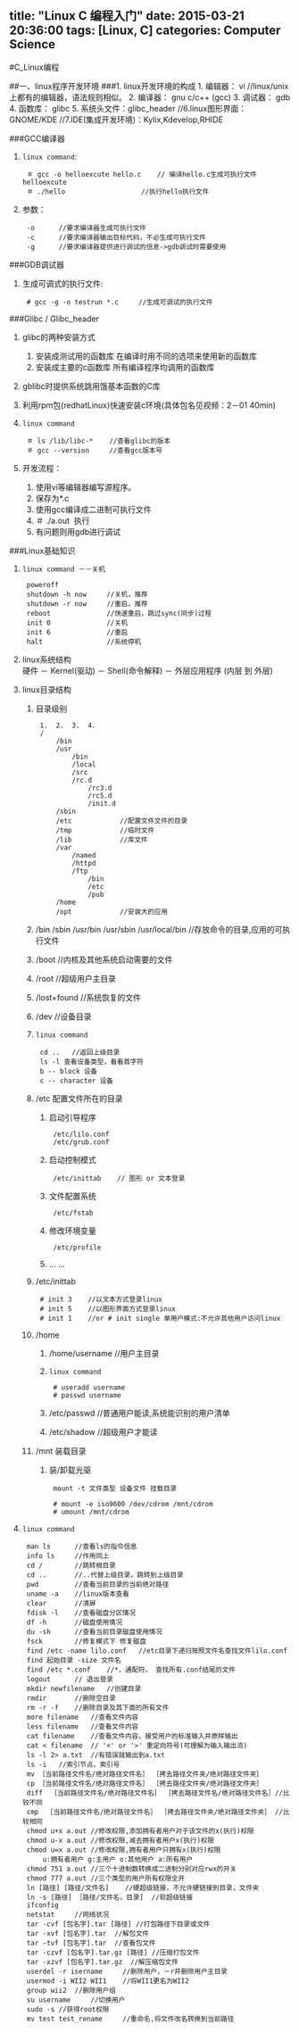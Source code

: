 title: "Linux C 编程入门"
date: 2015-03-21 20:36:00
tags: [Linux, C]
categories: Computer Science
---
#C_Linux编程

##一、linux程序开发环境
###1. linux开发环境的构成
	1. 编辑器： vi	//linux/unix上都有的编辑器，语法规则相似。
	2. 编译器： gnu c/c++ (gcc) 
	3. 调试器： gdb
	4. 函数库： glibc
	5. 系统头文件：glibc_header
	//6.linux图形界面：GNOME/KDE
	//7.IDE(集成开发环境)：Kylix,Kdevelop,RHIDE

###GCC编译器
1. `linux command`:
		
		＃ gcc -o helloexcute hello.c	// 编译hello.c生成可执行文件helloexcute
		＃ ./hello					//执行hello执行文件
2. 参数：   
		
		-o		//要求编译器生成可执行文件 
		-c		//要求编译器输出目标代码，不必生成可执行文件
		-g		//要求编译器提供进行调试的信息->gdb调试时需要使用
		
###GDB调试器
1. 生成可调式的执行文件:
		
		# gcc -g -o testrun *.c		//生成可调试的执行文件
		
		
###Glibc / Glibc_header

1. glibc的两种安装方式
	1. 安装成测试用的函数库
			在编译时用不同的选项来使用新的函数库
	2. 安装成主要的c函数库
			所有编译程序均调用的函数库
2. gblibc时提供系统跳用饿基本函数的C库
3. 利用rpm包(redhatLinux)快速安装c环境(具体包名见视频：2－01 40min)
4. `linux command`

		＃ ls /lib/libc-*	//查看glibc的版本
		＃ gcc --version		//查看gcc版本号
5. 开发流程：
	1. 使用vi等编辑器编写源程序。
	2. 保存为*.c
	3. 使用gcc编译成二进制可执行文件
	4. ＃ ./a.out  执行
	5. 有问题则用gdb进行调试

###Linux基础知识
1. `linux command －－关机`
		
		poweroff
		shutdown -h now 	//关机，推荐
		shutdown -r now		//重启，推荐
		reboot				//快速重启，跳过sync(同步)过程
		init 0				//关机
		init 6				//重启
		halt				//系统停机
2. linux系统结构  
	硬件 － Kernel(驱动) － Shell(命令解释) － 外层应用程序	(内层 到 外层)
3. linux目录结构
	1. 目录级别
		
			1.	2.	3.	4.
			/
				/bin
				/usr
					/bin
					/local
					/src
					/rc.d
						/rc3.d
						/rc5.d
						/init.d
				/sbin
				/etc			//配置文件文件的目录
				/tmp			//临时文件
				/lib			//库文件
				/var
					/named
					/httpd
					/ftp
						/bin
						/etc
						/pub
				/home
				/opt			//安装大的应用
	2. /bin /sbin /usr/bin /usr/sbin /usr/local/bin //存放命令的目录,应用的可执行文件
	3. /boot	//内核及其他系统启动需要的文件
	4. /root	//超级用户主目录
	5. /lost+found	//系统恢复的文件
	6. /dev		//设备目录
	7. `linux command`
	
			cd ..	//返回上级目录
			ls -l 查看设备类型，看看首字符
			b -- block 设备    
			c -- character 设备

	8. /etc 配置文件所在的目录
		1. 启动引导程序
			
				/etc/lilo.conf
				/etc/grub.conf
		2. 启动控制模式
				
				/etc/inittab	// 图形 or 文本登录
		3. 文件配置系统
			
				/etc/fstab
		4. 修改环境变量
		
				/etc/profile
		5. ... ...
	9. /etc/inittab
	
			# init 3	//以文本方式登录linux
			# init 5	//以图形界面方式登录linux
			# init 1	//or # init single 单用户模式:不允许其他用户访问linux
	10. /home		
		1. /home/username	//用户主目录
		2. `linux command`
		
				# useradd username
				# passwd username
		3. /etc/passwd		//普通用户能读,系统能识别的用户清单
		4. /etc/shadow 		//超级用户才能读
	11. /mnt 装载目录
		1. 装/卸载光驱
			
				mount -t 文件类型 设备文件 挂载目录
				
				# mount -e iso9600 /dev/cdrom /mnt/cdrom
				# umount /mnt/cdrom
4. `linux command`

		man ls		//查看ls的指令信息
		info ls		//作用同上
		cd /		//跳转根目录
		cd ..		//..代替上级目录，跳转到上级目录
		pwd			//查看当前目录的当前绝对路径
		uname -a	//linux版本查看
		clear		//清屏
		fdisk -l	//查看磁盘分区情况 
		df -h		//磁盘使用情况
		du -sh		//查看当前目录磁盘使用情况 
		fsck		//修复模式下 修复磁盘
		find /etc -name lilo.conf	//etc目录下递归按照文件名查找文件lilo.conf
		find 起始目录 -size 文件名
		find /etc *.conf	//*，通配符。 查找所有.conf结尾的文件
		logout 		// 退出登录
		mkdir newfilename	//创建目录
		rmdir		//删除空目录
		rm -r -f	//删除目录及其下面的所有文件
		more filename	//查看文件内容
		less filename	//查看文件内容
		cat	filename	//查看文件内容，接受用户的标准输入并原样输出
		cat < filename	// '<' or '>' 重定向符号(可理解为输入输出流)
		ls -l 2> a.txt	//有错误就输出到a.txt
		ls -i	//索引节点，索引号
		mv ［当前路径文件名/绝对路径文件名］ ［拷去路径文件夹/绝对路径文件夹］ 
		cp ［当前路径文件名/绝对路径文件名］ ［拷去路径文件夹/绝对路径文件夹］ 
		diff  ［当前路径文件名/绝对路径文件名］ ［拷去路径文件名/绝对路径文件名］//比较不同
		cmp	 ［当前路径文件名/绝对路径文件名］ ［拷去路径文件夹/绝对路径文件夹］ //比较相同 
		chmod u+x a.out	//修改权限,添加拥有者用户对于该文件的x(执行)权限
		chmod u-x a.out	//修改权限,减去拥有者用户x(执行)权限
		chmod u=x a.out	//修改权限,拥有者用户只拥有x(执行)权限
			u:拥有者用户 g:主用户 o:其他用户 a:所有用户
		chmod 751 a.out	//三个十进制数转换成二进制分别对应rwx的开关
		chmod 777 a.out	//三个类型的用户所有权限全开
		ln [路径] [路径/文件名]	//硬超级链接，不允许硬链接到目录，文件夹
		ln -s [路径] ［路径/文件名，目录]	//软超级链接
		ifconfig
		netstat		//网络状况
		tar -cvf [包名字].tar [路径]	//打包路径下目录或文件
		tar -xvf [包名字].tar	//解包文件
		tar -tvf [包名字].tar	//查看包文件
		tar -czvf [包名字].tar.gz [路径]	//压缩打包文件
		tar -xzvf [包名字].tar.gz	//解压缩包文件
		userdel -r isername		//删除用户，－r并删除用户主目录
		usermod -i WII2 WII1	//将WII1更名为WII2
		group wii2	//删除用户组
		su username		//切换用户
		sudo -s	//获得root权限
		mv test test_rename		//重命名,将文件改名转换到当前路径